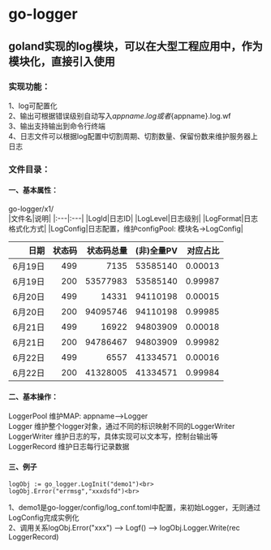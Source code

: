 # go-logger
## goland实现的log模块，可以在大型工程应用中，作为模块化，直接引入使用
### 实现功能：
1、log可配置化<br>
2、输出可根据错误级别自动写入${appname}.log 或者${appname}.log.wf <br>
3、输出支持输出到命令行终端 <br>
4、日志文件可以根据log配置中切割周期、切割数量、保留份数来维护服务器上日志<br>

### 文件目录：
#### 一、基本属性：
go-logger/x1/<br>
|文件名|说明|
|:---|:---|
|LogId|日志ID|
|LogLevel|日志级别|
|LogFormat|日志格式化方式|
|LogConfig|日志配置，维护configPool: 模块名->LogConfig|

| 日期      |    状态码  | 状态码总量 |(非)全量PV | 对应占比|
| --------: | --------:| ----:| --------: | --------:|
| 6月19日    | 499 |   7135 | 53585140 | 0.00013 |
| 6月19日    | 200 |   53577983 | 53585140 | 0.99987 |
| 6月20日    | 499 |   14331 | 94110198 | 0.00015 |
| 6月20日    | 200 |   94095746 | 94110198 | 0.99985 |
| 6月21日    | 499 |   16922 | 94803909 | 0.00018 |
| 6月21日    | 200 |   94786467 | 94803909 | 0.99982 |
| 6月22日    | 499 |   6557 | 41334571 | 0.00016 |
| 6月22日    | 200 |   41328005 | 41334571 | 0.99984 |

#### 二、基本操作：
LoggerPool      维护MAP: appname-->Logger<br>
Logger          维护整个logger对象，通过不同的标识映射不同的LoggerWriter<br>
LoggerWriter    维护日志的写，具体实现可以文本写，控制台输出等<br>
LoggerRecord    维护日志每行记录数据<br>

#### 三、例子
```
logObj := go_logger.LogInit("demo1")<br>
logObj.Error("errmsg","xxxdsfd")<br>
````
1、demo1是go-logger/config/log_conf.toml中配置，来初始Logger，无则通过LogConfig完成实例化<br>
2、调用关系logObj.Error("xxx") --> Logf() --> logObj.Logger.Write(rec LoggerRecord)<br>
